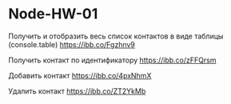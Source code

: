 # Node-HW-01

Получить и отобразить весь список контактов в виде таблицы (console.table)
https://ibb.co/Fgzhnv9

Получить контакт по идентификатору
https://ibb.co/zFFQrsm

Добавить контакт
https://ibb.co/4pxNhmX

Удалить контакт
https://ibb.co/ZT2YkMb

